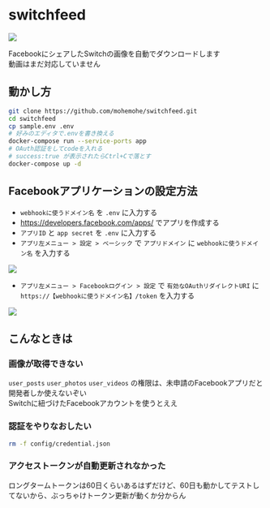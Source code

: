 # switchfeed

![](https://i.imgur.com/04TIfKr.png)

FacebookにシェアしたSwitchの画像を自動でダウンロードします  
動画はまだ対応していません

## 動かし方

```bash
git clone https://github.com/mohemohe/switchfeed.git
cd switchfeed
cp sample.env .env
# 好みのエディタで.envを書き換える
docker-compose run --service-ports app
# OAuth認証をしてcodeを入れる
# success:true が表示されたらCtrl+Cで落とす
docker-compose up -d
```

## Facebookアプリケーションの設定方法

- `webhookに使うドメイン名` を `.env` に入力する
- https://developers.facebook.com/apps/ でアプリを作成する
- `アプリID` と `app secret` を `.env` に入力する
- `アプリ左メニュー > 設定 > ベーシック` で `アプリドメイン` に `webhookに使うドメイン名` を入力する

![](https://i.imgur.com/wcjzc7Z.png)

- `アプリ左メニュー > Facebookログイン > 設定` で `有効なOAuthリダイレクトURI` に `https://【webhookに使うドメイン名】/token` を入力する

![](https://i.imgur.com/hhNsp2J.png)

## こんなときは

### 画像が取得できない

`user_posts` `user_photos` `user_videos` の権限は、未申請のFacebookアプリだと開発者しか使えないぞい  
Switchに紐づけたFacebookアカウントを使うとええ

### 認証をやりなおしたい

```bash
rm -f config/credential.json
```

### アクセストークンが自動更新されなかった

ロングタームトークンは60日くらいあるはずだけど、60日も動かしてテストしてないから、ぶっちゃけトークン更新が動くか分からん